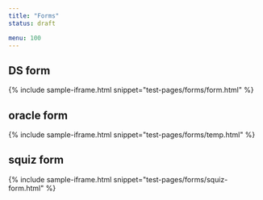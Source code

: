 ```yaml
---
title: "Forms"
status: draft

menu: 100
---
```


## DS form

{% include sample-iframe.html snippet="test-pages/forms/form.html" %}

## oracle form

{% include sample-iframe.html snippet="test-pages/forms/temp.html" %}


## squiz form

{% include sample-iframe.html snippet="test-pages/forms/squiz-form.html" %}




